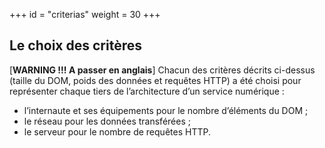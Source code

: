 +++
id = "criterias"
weight = 30
+++

## Le choix des critères

[**WARNING !!! A passer en anglais**] Chacun des critères décrits ci-dessus (taille du DOM, poids des données et
requêtes HTTP) a été choisi pour représenter chaque tiers de l’architecture d’un service numérique :

- l’internaute et ses équipements pour le nombre d’éléments du DOM ;
- le réseau pour les données transférées ;
- le serveur pour le nombre de requêtes HTTP.
